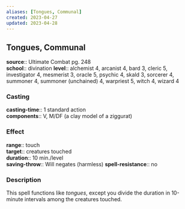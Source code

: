 ```yaml
---
aliases: [Tongues, Communal]
created: 2023-04-27
updated: 2023-04-28
---
```


## Tongues, Communal

**source**:: Ultimate Combat pg. 248  
**school**:: divination
**level**:: alchemist 4, arcanist 4, bard 3, cleric 5, investigator 4, mesmerist 3, oracle 5, psychic 4, skald 3, sorcerer 4, summoner 4, summoner (unchained) 4, warpriest 5, witch 4, wizard 4

### Casting

**casting-time**:: 1 standard action  
**components**:: V, M/DF (a clay model of a ziggurat)

### Effect

**range**:: touch  
**target**:: creatures touched  
**duration**:: 10 min./level  
**saving-throw**:: Will negates (harmless)
**spell-resistance**:: no

### Description

This spell functions like *tongues*, except you divide the duration in 10-minute intervals among the creatures touched.
